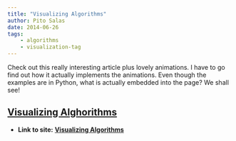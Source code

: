 ```yaml
---
title: "Visualizing Algorithms"
author: Pito Salas
date: 2014-06-26
tags:
    - algorithms
    - visualization-tag
---
```


Check out this really interesting article plus lovely animations. I have to go
find out how it actually implements the animations. Even though the examples
are in Python, what is actually embedded into the page? We shall see!

## [Visualizing Alghorithms](<http://bost.ocks.org/mike/algorithms/>)


* **Link to site:** **[Visualizing Algorithms](None)**

